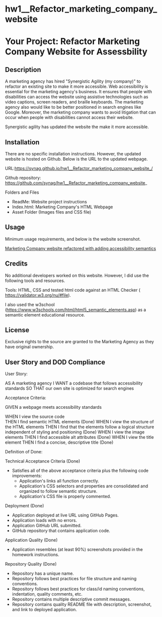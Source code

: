 # hw1__Refactor_marketing_company_website

# Your Project: Refactor Marketing Company Website for Assessbility 

## Description 

A marketing agency has hired "Synergistic Agility (my company)" to refactor an existing site to make it more accessible. Web accessibility is essential for the marketing agency's business. It ensures that people with disabilities can access the website using assistive technologies such as video captions, screen readers, and braille keyboards. The marketing agency also would like to be better positioned in search engines like Google. Moreover, the marketing company wants to avoid litigation that can occur when people with disabilities cannot access their website.

Synergistic agility has updated the website the make it more accessible.



## Installation

There are no specific installation instructions. However, the updated website is hosted on Github. Below is the URL to the updated webpage. 

URL:https://synag.github.io/hw1__Refactor_marketing_company_website_/

Github repository: https://github.com/synag/hw1__Refactor_marketing_company_website_

Folders and Files
- ReadMe: Website project instructions
- Index.html: Marketing Company's HTML Webpage 
- Asset Folder (Images files and CSS file)


## Usage 

Minimum usage requirements, and below is the website screenshot.


[Marketing Company website refactored with adding accessibility semantics](assets/images/screenshot.png)



## Credits

No additional developers worked on this website. However, I did use the following tools and resources. 

Tools: HTML, CSS and tested html code against an HTML Checker ( https://validator.w3.org/nu/#file). 

I also used the w3school (https://www.w3schools.com/html/html5_semantic_elements.asp) as a semantic element educational resource. 


## License

Exclusive rights to the source are granted to the Marketing Agency as they have original ownership.



## User Story and DOD Compliance


User Story: 

AS A marketing agency
I WANT a codebase that follows accessibility standards
SO THAT our own site is optimized for search engines


 Acceptance Criteria:

GIVEN a webpage meets accessibility standards

WHEN I view the source code  
THEN I find semantic HTML elements (Done)
WHEN I view the structure of the HTML elements
THEN I find that the elements follow a logical structure independent of styling and positioning (Done)
WHEN I view the image elements
THEN I find accessible alt attributes (Done)
WHEN I view the title element
THEN I find a concise, descriptive title (Done)


Definition of Done:


Technical Acceptance Criteria (Done)

* Satisfies all of the above acceptance criteria plus the following code improvements:
  * Application's links all function correctly.
  * Application's CSS selectors and properties are consolidated and organized to follow semantic structure.
  * Application's CSS file is properly commented.

Deployment (Done)
* Application deployed at live URL using GitHub Pages.
* Application loads with no errors.
* Application GitHub URL submitted.
* GitHub repository that contains application code.


Application Quality (Done)
* Application resembles (at least 90%) screenshots provided in the homework instructions.

Repository Quality (Done)

* Repository has a unique name.
* Repository follows best practices for file structure and naming conventions.
* Repository follows best practices for class/id naming conventions, indentation, quality comments, etc.
* Repository contains multiple descriptive commit messages.
* Repository contains quality README file with description, screenshot, and link to deployed application.
